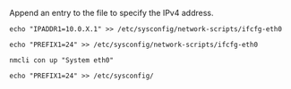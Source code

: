 Append an entry to the file to specify the IPv4 address.

    echo "IPADDR1=10.0.X.1" >> /etc/sysconfig/network-scripts/ifcfg-eth0

    echo "PREFIX1=24" >> /etc/sysconfig/network-scripts/ifcfg-eth0

    nmcli con up "System eth0"

    echo "PREFIX1=24" >> /etc/sysconfig/
